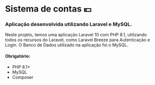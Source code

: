 
# Sistema de contas 💴

### Aplicação desenvolvida utilizando Laravel e MySQL.

Neste projeto, temos uma aplicação Laravel 10 com PHP 8.1, utilizando todos os recursos do Laravel, como Laravel Breeze para Autenticação e Login. 
O Banco de Dados utilizado na aplicação foi o MySQL.

<h4>Obrigatório:</h4>

-   PHP 8.1+
-   MySQL
-   Composer
